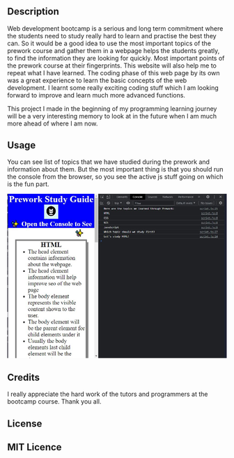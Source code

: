 # <Prework Study Guide Homepage>

## Description
Web development bootcamp is a serious and long term commitment where the students need to study really hard to learn and practise the best they can. So it would be a good idea to use the most important topics of the prework course and gather them in a webpage helps the students greatly, to find the information they are looking for quickly. Most important points of the prework course at their fingerprints. This website will also help me to repeat what I have learned.
The coding phase of this web page by its own was a great experience to learn the basic concepts of the web development. I learnt some really exciting coding stuff which I am looking forward to improve and learn much more advanced functions. 

This project I made in the beginning of my programming learning journey will be a very interesting memory to look at in the future when I am much more ahead of where I am now. 

## Usage
You can see list of topics that we have studied during the prework and information about them. 
But the most important thing is that you should run the console from the browser, so you see the active js stuff going on which is the fun part. 

![Screenshot of the Web App](assets/screenshot.jpg)


## Credits

I really appreciate the hard work of the tutors and programmers at the bootcamp course. 
Thank you all. 

## License

MIT Licence
---
 